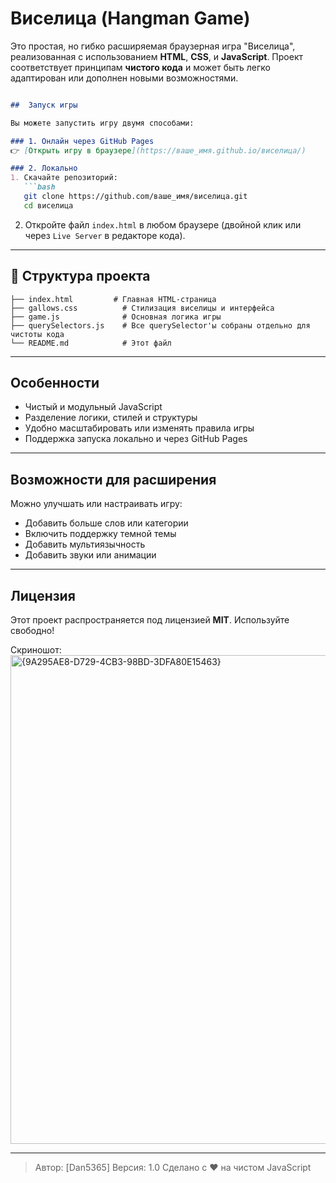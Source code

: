 # Виселица (Hangman Game)



Это простая, но гибко расширяемая браузерная игра "Виселица", реализованная с использованием **HTML**, **CSS**, и **JavaScript**. Проект соответствует принципам **чистого кода** и может быть легко адаптирован или дополнен новыми возможностями.

````markdown

##  Запуск игры

Вы можете запустить игру двумя способами:

### 1. Онлайн через GitHub Pages
👉 [Открыть игру в браузере](https://ваше_имя.github.io/виселица/)

### 2. Локально
1. Скачайте репозиторий:
   ```bash
   git clone https://github.com/ваше_имя/виселица.git
   cd виселица
````

2. Откройте файл `index.html` в любом браузере (двойной клик или через `Live Server` в редакторе кода).

---

## 📁 Структура проекта

```text
├── index.html         # Главная HTML-страница
├── gallows.css          # Стилизация виселицы и интерфейса
├── game.js              # Основная логика игры
├── querySelectors.js    # Все querySelector'ы собраны отдельно для чистоты кода
└── README.md            # Этот файл
```

---

## Особенности

*  Чистый и модульный JavaScript
*  Разделение логики, стилей и структуры
*  Удобно масштабировать или изменять правила игры
*  Поддержка запуска локально и через GitHub Pages

---

##  Возможности для расширения

Можно улучшать или настраивать игру:

*  Добавить больше слов или категории
*  Включить поддержку темной темы
*  Добавить мультиязычность
*  Добавить звуки или анимации

---

##  Лицензия

Этот проект распространяется под лицензией **MIT**. Используйте свободно!

Скриношот:
<img width="1894" height="782" alt="{9A295AE8-D729-4CB3-98BD-3DFA80E15463}" src="https://github.com/user-attachments/assets/90762cfa-dfdb-4143-80f1-59c7b76fb403" />


---

> Автор: \[Dan5365]
>  Версия: 1.0
> Сделано с ❤️ на чистом JavaScript
